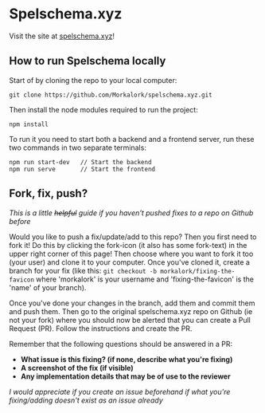 # Spelschema.xyz

Visit the site at [spelschema.xyz](https://spelschema.xyz)!

## How to run Spelschema locally

Start of by cloning the repo to your local computer:

```
git clone https://github.com/Morkalork/spelschema.xyz.git
```

Then install the node modules required to run the project:

```node
npm install
```

To run it you need to start both a backend and a frontend server, run these two commands in two separate terminals:

```node
npm run start-dev   // Start the backend
npm run serve       // Start the frontend
```

## Fork, fix, push?

_This is a little ~~helpful~~ guide if you haven't pushed fixes to a repo on Github before_

Would you like to push a fix/update/add to this repo? Then you first need to fork it! Do this by clicking the fork-icon (it also has some fork-text) in the upper right corner of this page!
Then choose where you want to fork it too (your user) and clone it to your computer.
Once you've cloned it, create a branch for your fix (like this: `git checkout -b morkalork/fixing-the-favicon` where 'morkalork' is your username and 'fixing-the-favicon' is the 'name' of your branch).

Once you've done your changes in the branch, add them and commit them and push them. Then go to the original spelschema.xyz repo on Github (ie not your fork) where you should now be alerted that you can create a Pull Request (PR). Follow the instructions and create the PR.

Remember that the following questions should be answered in a PR:

 * **What issue is this fixing? (if none, describe what you're fixing)**
 * **A screenshot of the fix (if visible)**
 * **Any implementation details that may be of use to the reviewer**
 
 _I would appreciate if you create an issue beforehand if what you're fixing/adding doesn't exist as an issue already_